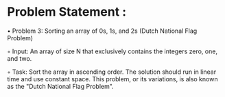 # Problem Statement : 

• Problem 3: Sorting an array of 0s, 1s, and 2s (Dutch National Flag Problem)

◦ Input: An array of size N that exclusively contains the integers zero, one, and two.

◦ Task: Sort the array in ascending order. The solution should run in linear time and use constant space. This problem, or its variations, is also known as the "Dutch National Flag Problem".